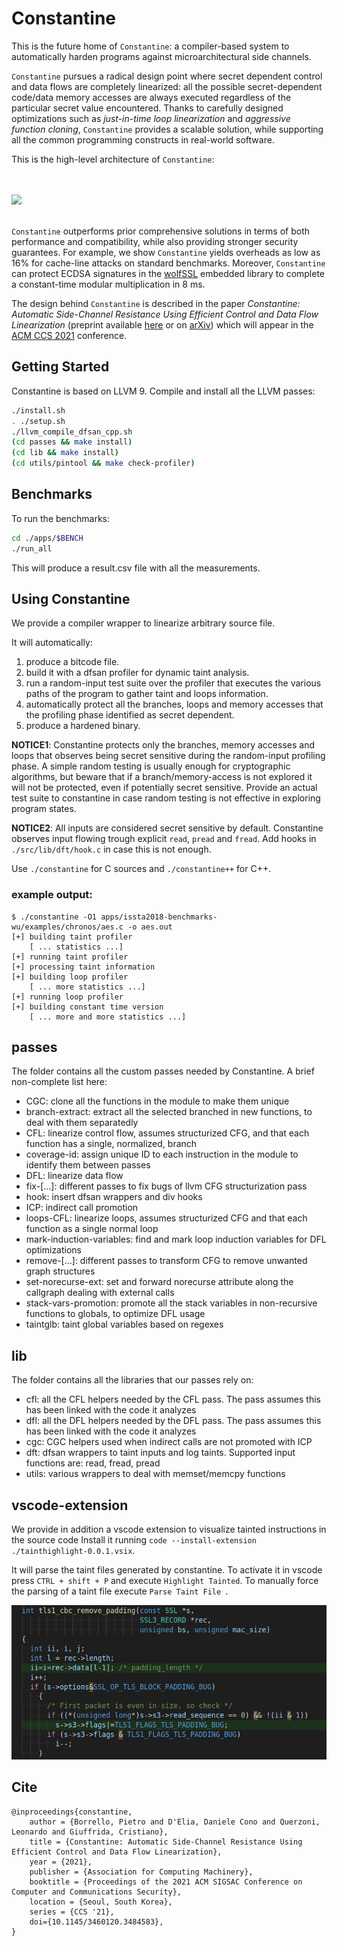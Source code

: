 # Constantine
This is the future home of `Constantine`: a compiler-based system to automatically harden programs against microarchitectural side channels.

`Constantine` pursues a radical design point where secret dependent control and data flows are completely linearized: all the possible secret-dependent code/data memory accesses are always executed regardless of the particular secret value encountered.
Thanks to carefully designed optimizations such as *just-in-time loop linearization* and *aggressive function cloning*, `Constantine` provides a scalable solution, while supporting all the common programming constructs in real-world software. 

This is the high-level architecture of `Constantine`:

<br/><br/>
<img src="https://user-images.githubusercontent.com/18199462/115702424-37eb6780-a369-11eb-88a5-83e6eb28e05f.png">
<br/><br/>

`Constantine` outperforms prior comprehensive solutions in terms of both performance and compatibility, while also providing stronger security guarantees. For example, we show `Constantine` yields overheads as low as 16% for cache-line attacks on standard benchmarks. Moreover, `Constantine` can protect ECDSA signatures in the [wolfSSL](https://www.wolfssl.com/) embedded library to complete a constant-time modular multiplication in 8 ms.

The design behind `Constantine` is described in the paper *Constantine: Automatic Side-Channel Resistance Using Efficient Control and Data Flow Linearization* (preprint available [here](http://www.diag.uniroma1.it/~delia/papers/ccs21.pdf) or on [arXiv](https://arxiv.org/abs/2104.10749)) which will appear in the [ACM CCS 2021](https://www.sigsac.org/ccs/CCS2021/) conference. 

## Getting Started

Constantine is based on LLVM 9. Compile and install all the LLVM passes:

```bash
./install.sh
. ./setup.sh
./llvm_compile_dfsan_cpp.sh
(cd passes && make install)
(cd lib && make install)
(cd utils/pintool && make check-profiler)
```

## Benchmarks
To run the benchmarks:
```bash
cd ./apps/$BENCH
./run_all
```
This will produce a result.csv file with all the measurements.

## Using Constantine

We provide a compiler wrapper to linearize arbitrary source file.

It will automatically:
1. produce a bitcode file.
2. build it with a dfsan profiler for dynamic taint analysis.
3. run a random-input test suite over the profiler that executes the various paths of the program to gather taint and loops information.
4. automatically protect all the branches, loops and memory accesses that the profiling phase identified as secret dependent.
5. produce a hardened binary.

**NOTICE1**: Constantine protects only the branches, memory accesses and loops that observes being secret sensitive during the random-input profiling phase. A simple random testing is usually enough for cryptographic algorithms, but beware that if a branch/memory-access is not explored it will not be protected, even if potentially secret sensitive. Provide an actual test suite to constantine in case random testing is not effective in exploring program states. 

**NOTICE2**: All inputs are considered secret sensitive by default. Constantine observes input flowing trough explicit `read`, `pread` and `fread`. Add hooks in `./src/lib/dft/hook.c` in case this is not enough.


Use `./constantine` for C sources and `./constantine++` for C++.

### example output:
```
$ ./constantine -O1 apps/issta2018-benchmarks-wu/examples/chronos/aes.c -o aes.out
[+] building taint profiler
    [ ... statistics ...]
[+] running taint profiler
[+] processing taint information
[+] building loop profiler
    [ ... more statistics ...]
[+] running loop profiler
[+] building constant time version
    [ ... more and more statistics ...]
```

## passes

The folder contains all the custom passes needed by Constantine. A brief non-complete list here:
- CGC: clone all the functions in the module to make them unique
- branch-extract: extract all the selected branched in new functions, to deal with them separatedly
- CFL: linearize control flow, assumes structurized CFG, and that each function has a single, normalized, branch
- coverage-id: assign unique ID to each instruction in the module to identify them between passes
- DFL: linearize data flow
- fix-[...]: different passes to fix bugs of llvm CFG structurization pass
- hook: insert dfsan wrappers and div hooks
- ICP: indirect call promotion
- loops-CFL: linearize loops, assumes structurized CFG and that each function as a single normal loop
- mark-induction-variables: find and mark loop induction variables for DFL optimizations
- remove-[...]: different passes to transform CFG to remove unwanted graph structures
- set-norecurse-ext: set and forward norecurse attribute along the callgraph dealing with external calls
- stack-vars-promotion: promote all the stack variables in non-recursive functions to globals, to optimize DFL usage
- taintglb: taint global variables based on regexes


## lib

The folder contains all the libraries that our passes rely on:
- cfl: all the CFL helpers needed by the CFL pass. The pass assumes this has been linked with the code it analyzes
- dfl: all the DFL helpers needed by the DFL pass. The pass assumes this has been linked with the code it analyzes
- cgc: CGC helpers used when indirect calls are not promoted with ICP
- dft: dfsan wrappers to taint inputs and log taints. Supported input functions are: read, fread, pread
- utils: various wrappers to deal with memset/memcpy functions

## vscode-extension

We provide in addition a vscode extension to visualize tainted instructions in the source code
Install it running `code --install-extension ./tainthighlight-0.0.1.vsix`.

It will parse the taint files generated by constantine. To activate it in vscode press `CTRL + shift + P` and execute `Highlight Tainted`.
To manually force the parsing of a taint file execute `Parse Taint File `.

![](./src/vscode-extension/tainthighlight/example.png)


## Cite
```
@inproceedings{constantine,
    author = {Borrello, Pietro and D'Elia, Daniele Cono and Querzoni, Leonardo and Giuffrida, Cristiano},
    title = {Constantine: Automatic Side-Channel Resistance Using Efficient Control and Data Flow Linearization},
    year = {2021},
    publisher = {Association for Computing Machinery},
    booktitle = {Proceedings of the 2021 ACM SIGSAC Conference on Computer and Communications Security},
    location = {Seoul, South Korea},
    series = {CCS '21},
    doi={10.1145/3460120.3484583},
}
```
